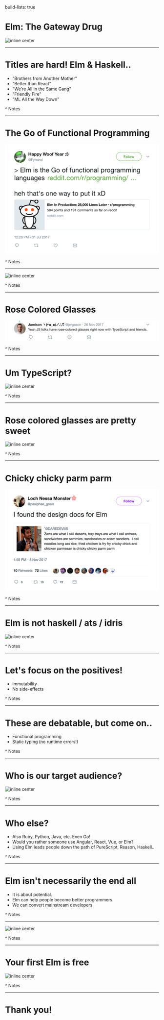 build-lists: true

# Elm: The Gateway Drug

![inline center](http://archive.theweedblog.com/wp-content/uploads/marijuana-gateway-drug.jpg)

---

# Titles are hard! Elm & Haskell..

- "Brothers from Another Mother"
- "Better than React"
- "We're All in the Same Gang"
- "Friendly Fire"
- "ML All the Way Down"

^ Notes

---

# The Go of Functional Programming

![inline center](https://raw.githubusercontent.com/seanhelvey/elm-denver-fp/master/img/ElmGoMemeFinal.png)

^ Notes

---

![inline center](https://i.pinimg.com/736x/12/5c/e0/125ce0baff3271761ca61843eccf7985.jpg)

^ Notes

---

# Rose Colored Glasses

![inline center](https://raw.githubusercontent.com/seanhelvey/elm-denver-fp/master/img/ElmRoseColoredFinal.png)

^ Notes

---

# Um TypeScript?

![inline center](http://i0.kym-cdn.com/photos/images/newsfeed/000/716/607/f61.gif)

^ Notes

---

# Rose colored glasses are pretty sweet

![inline center](https://upsidesideways.files.wordpress.com/2016/02/cat-in-rose-colored-glasses-e1489441759523.jpg?w=400&h=312&crop=1)

^ Notes

---

# Chicky chicky parm parm

![inline center](https://raw.githubusercontent.com/seanhelvey/elm-denver-fp/master/img/ElmAzizFinal.png)

^ Notes

---

# Elm is not haskell / ats / idris

![inline center](https://pbs.twimg.com/media/DOILSJSXkAIujSw.jpg)

^ Notes

---

# Let's focus on the positives!

- Immutability
- No side-effects

^ Notes

---

# These are debatable, but come on..

- Functional programming
- Static typing (no runtime errors!)

^ Notes

---

# Who is our target audience?

![inline center](https://media.makeameme.org/created/javascript-javascript-everywhere.jpg)

^ Notes

---

# Who else?

- Also Ruby, Python, Java, etc. Even Go!
- Would you rather someone use Angular, React, Vue, or Elm?
- Using Elm leads people down the path of PureScript, Reason, Haskell..

^ Notes

---

# Elm isn't necessarily the end all

- It is about potential.
- Elm can help people become better programmers.
- We can convert mainstream developers.

^ Notes

---

![inline center](https://i.ytimg.com/vi/oYk8CKH7OhE/maxresdefault.jpg)

^ Notes

---

# Your first Elm is free

![inline center](https://memegenerator.net/img/instances/500x/81148003/elm-is-a-hell-of-a-drug.jpg)

^ Notes

---

# Thank you!
